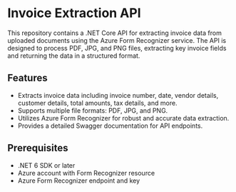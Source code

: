 # Invoice Extraction API

This repository contains a .NET Core API for extracting invoice data from uploaded documents using the Azure Form Recognizer service. The API is designed to process PDF, JPG, and PNG files, extracting key invoice fields and returning the data in a structured format.

## Features

- Extracts invoice data including invoice number, date, vendor details, customer details, total amounts, tax details, and more.
- Supports multiple file formats: PDF, JPG, and PNG.
- Utilizes Azure Form Recognizer for robust and accurate data extraction.
- Provides a detailed Swagger documentation for API endpoints.

## Prerequisites

- .NET 6 SDK or later
- Azure account with Form Recognizer resource
- Azure Form Recognizer endpoint and key
